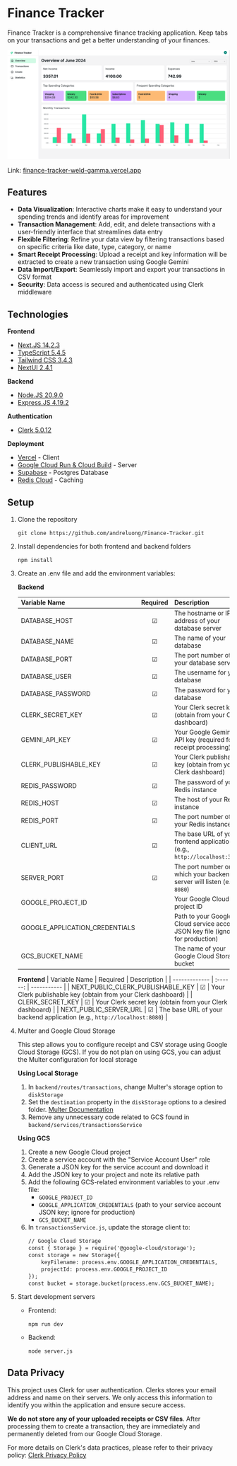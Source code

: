 # Finance Tracker

Finance Tracker is a comprehensive finance tracking application. Keep tabs on your transactions and get a better understanding of your finances.

!["Overview"](/frontend/public/assets/images/overview.png "Overview")

Link: [finance-tracker-weld-gamma.vercel.app](https://finance-tracker-weld-gamma.vercel.app)



## Features

- **Data Visualization**: Interactive charts make it easy to understand your spending trends and identify areas for improvement
- **Transaction Management**: Add, edit, and delete transactions with a user-friendly interface that streamlines data entry
- **Flexible Filtering**: Refine your data view by filtering transactions based on specific criteria like date, type, category, or name
- **Smart Receipt Processing**: Upload a receipt and key information will be extracted to create a new transaction using Google Gemini
- **Data Import/Export**: Seamlessly import and export your transactions in CSV format
- **Security**: Data access is secured and authenticated using Clerk middleware


## Technologies

**Frontend**
- [Next.JS 14.2.3](https://nextjs.org/)
- [TypeScript 5.4.5](https://www.typescriptlang.org/)
- [Tailwind CSS 3.4.3](https://tailwindcss.com/)
- [NextUI 2.4.1](https://nextui.org/)

**Backend**
- [Node.JS 20.9.0](https://nodejs.org/en)
- [Express.JS 4.19.2](https://expressjs.com/)

**Authentication**
- [Clerk 5.0.12](https://clerk.com/)

**Deployment**
- [Vercel](https://vercel.com/home) - Client
- [Google Cloud Run & Cloud Build](https://cloud.google.com/?hl=en) - Server
- [Supabase](https://supabase.com/) - Postgres Database
- [Redis Cloud](https://redis.io/) - Caching


## Setup

1. Clone the repository
    ```
    git clone https://github.com/andreluong/Finance-Tracker.git
    ```

2. Install dependencies for both frontend and backend folders
    ```
    npm install
    ```

3. Create an .env file and add the environment variables:

    **Backend**

    | Variable Name | Required | Description |
    | ------------- | :------: | ----------- |
    | DATABASE_HOST | &#9745; | The hostname or IP address of your database server |
    | DATABASE_NAME | &#9745; | The name of your database |
    | DATABASE_PORT | &#9745; | The port number of your database server |
    | DATABASE_USER | &#9745; | The username for your database |
    | DATABASE_PASSWORD | &#9745; | The password for your database |
    | CLERK_SECRET_KEY | &#9745; | Your Clerk secret key (obtain from your Clerk dashboard) |
    | GEMINI_API_KEY | &#9745; | Your Google Gemini API key (required for receipt processing) |
    | CLERK_PUBLISHABLE_KEY | &#9745; | Your Clerk publishable key (obtain from your Clerk dashboard) |
    | REDIS_PASSWORD | &#9745; | The password of your Redis instance |
    | REDIS_HOST | &#9745; | The host of your Redis instance |
    | REDIS_PORT | &#9745; | The port number of your Redis instance |
    | CLIENT_URL | &#9745; | The base URL of your frontend application (e.g., `http://localhost:3000`) |
    | SERVER_PORT | &#9745; | The port number on which your backend server will listen (e.g., `8080`) |
    | GOOGLE_PROJECT_ID | | Your Google Cloud project ID |
    | GOOGLE_APPLICATION_CREDENTIALS | | Path to your Google Cloud service account JSON key file (ignore for production) |
    | GCS_BUCKET_NAME | | The name of your Google Cloud Storage bucket |

    **Frontend**
    | Variable Name | Required | Description |
    | ------------- | :------: | ----------- |
    | NEXT_PUBLIC_CLERK_PUBLISHABLE_KEY | &#9745; | Your Clerk publishable key (obtain from your Clerk dashboard) |
    | CLERK_SECRET_KEY | &#9745; | Your Clerk secret key (obtain from your Clerk dashboard) |
    | NEXT_PUBLIC_SERVER_URL | &#9745; | The base URL of your backend application (e.g., `http://localhost:8080`) |

4. Multer and Google Cloud Storage

    This step allows you to configure receipt and CSV storage using Google Cloud Storage (GCS). If you do not plan on using GCS, you can adjust the Multer configuration for local storage
    
    **Using Local Storage**
    1. In `backend/routes/transactions`, change Multer's storage option to `diskStorage`
    2. Set the `destination` property in the `diskStorage` options to a desired folder. [Multer Documentation](https://expressjs.com/en/resources/middleware/multer.html)
    3. Remove any unnecessary code related to GCS found in `backend/services/transactionsService`

    **Using GCS**
    1. Create a new Google Cloud project
    2. Create a service account with the "Service Account User" role
    3. Generate a JSON key for the service account and download it
    4. Add the JSON key to your project and note its relative path
    5. Add the following GCS-related environment variables to your .env file:
        - `GOOGLE_PROJECT_ID`
        - `GOOGLE_APPLICATION_CREDENTIALS` (path to your service account JSON key; ignore for production)
        - `GCS_BUCKET_NAME`
    6. In `transactionsService.js`, update the storage client to:
        ```
        // Google Cloud Storage
        const { Storage } = require('@google-cloud/storage');
        const storage = new Storage({
            keyFilename: process.env.GOOGLE_APPLICATION_CREDENTIALS,
            projectId: process.env.GOOGLE_PROJECT_ID
        });
        const bucket = storage.bucket(process.env.GCS_BUCKET_NAME);
        ```

5. Start development servers
    - Frontend: 
        ```
        npm run dev
        ```
    - Backend: 
        ```
        node server.js
        ```

## Data Privacy

This project uses Clerk for user authentication. Clerks stores your email address and name on their servers. We only access this information to identify you within the application and ensure secure access.

**We do not store any of your uploaded receipts or CSV files**. After processing them to create a transaction, they are immediately and permanently deleted from our Google Cloud Storage.

For more details on Clerk's data practices, please refer to their privacy policy: [Clerk Privacy Policy](https://clerk.com/legal/privacy)
